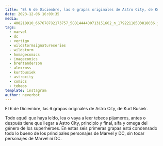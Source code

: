 ```yaml
---
title: "El 6 de Diciembre, las 6 grapas originales de Astro City, de Kurt Busiek"
date: 2023-12-06 16:00:35
media: 
  - 408218910_667678782173757_5881444400713151602_n_17922118583818036.jpg
tags: 
  - marvel
  - dc
  - vertigo
  - wildstormsignatureseries
  - wildstorm
  - homagecomics
  - imagecomics
  - brentanderson
  - alexross
  - kurtbusiek
  - astrocity
  - comics
  - tebeos
template: instagram
author: neverbot
---
```


El 6 de Diciembre, las 6 grapas originales de Astro City, de Kurt Busiek.

Todo aquél que haya leído, lea o vaya a leer tebeos pijameros, antes o después tiene que llegar a Astro City, principio y final, alfa y omega del género de los superhéroes. En estas seis primeras grapas está condensado todo lo bueno de los principales personajes de Marvel y DC, sin tocar personajes de Marvel ni DC.


